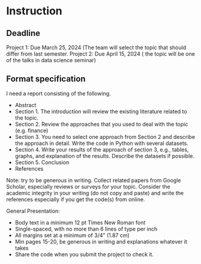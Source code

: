 # Instruction
 
##  Deadline

Project 1: Due March 25, 2024 (The team will select the topic that should differ from last semester.
Project 2: Due April 15, 2024 ( the topic will be one of the talks in data science seminar)

##  Format specification

I need a report consisting of the following.

* Abstract
* Section 1. The introduction will review the existing literature related to the topic.
* Section 2. Review the approaches that you used to deal with the topic (e.g. finance)
* Section 3. You need to select one approach from Section 2 and describe the approach in detail. Write the code in Python with several datasets.
* Section 4. Write your results of the approach of section 3, e.g., tables, graphs, and explanation of the results. Describe the datasets if possible.
* Section 5. Conclusion
* References

Note: try to be generous in writing. Collect related papers from Google Scholar, especially reviews or surveys for your topic. Consider the academic integrity in your writing (do not copy and paste) and write the references especially if you get the code(s) from online.

General Presentation:

* Body text in a minimum 12 pt Times New Roman font
* Single-spaced, with no more than 6 lines of type per inch
* All margins set at a minimum of 3/4" (1.87 cm)
* Min pages 15-20, be generous in writing and explanations whatever it takes
* Share the code when you submit the project to check it.
